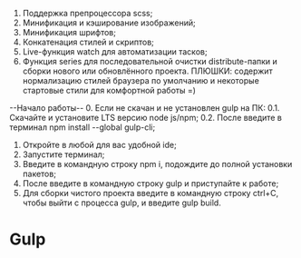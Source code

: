 1. Поддержка препроцессора scss;
2. Минификация и кэширование изображений;
3. Минификация шрифтов;
4. Конкатенация стилей и скриптов;
5. Live-функция watch для автоматизации тасков;
6. Функция series для последовательной очистки distribute-папки и сборки нового или обновлённого проекта.
ПЛЮШКИ: содержит нормализацию стилей браузера по умолчанию и некоторые стартовые стили для комфортной работы =)

--Начало работы--
0. Если не скачан и не установлен gulp на ПК:
0.1. Скачайте и установите LTS версию node js/npm;
0.2. После введите в терминал npm install --global gulp-cli;
1. Откройте в любой для вас удобной ide;
2. Запустите терминал;
3. Введите в командную строку npm i, подождите до полной установки пакетов;
4. После введите в командную строку gulp и приступайте к работе;
5. Для сборки чистого проекта введите в командную строку ctrl+C, чтобы выйти с процесса gulp, и введите gulp build.
# Gulp
